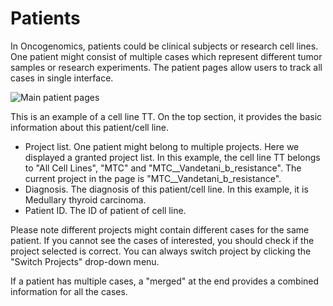 # Patients

In Oncogenomics, patients could be clinical subjects or research cell lines. One patient might consist of multiple cases which represent different tumor samples or research experiments. The patient pages allow users to track all cases in single interface.

![Main patient pages](https://clinomics.ccr.cancer.gov/clinomics/public/images/tutorial/patient.png)

This is an example of a cell line TT. On the top section, it provides the basic information about this patient/cell line.

* Project list. One patient might belong to multiple projects. Here we displayed a granted project list. In this example, the cell line TT belongs to "All Cell Lines", "MTC" and "MTC\__Vandetani_b\_resistance". The current project in the page is "MTC\__Vandetani_b\_resistance".
* Diagnosis. The diagnosis of this patient/cell line. In this example, it is Medullary thyroid carcinoma.
* Patient ID. The ID of patient of cell line.

Please note different projects might contain different cases for the same patient. If you cannot see the cases of interested, you should check if the project selected is correct. You can always switch project by clicking the "Switch Projects" drop-down menu.

If a patient has multiple cases, a "merged" at the end provides a combined information for all the cases.
